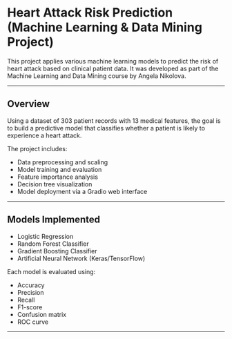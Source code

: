 # Heart Attack Risk Prediction (Machine Learning & Data Mining Project)

This project applies various machine learning models to predict the risk of heart attack based on clinical patient data. It was developed as part of the Machine Learning and Data Mining course by Angela Nikolova.

---

## Overview

Using a dataset of 303 patient records with 13 medical features, the goal is to build a predictive model that classifies whether a patient is likely to experience a heart attack.

The project includes:

- Data preprocessing and scaling
- Model training and evaluation
- Feature importance analysis
- Decision tree visualization
- Model deployment via a Gradio web interface

---

## Models Implemented

- Logistic Regression
- Random Forest Classifier
- Gradient Boosting Classifier
- Artificial Neural Network (Keras/TensorFlow)

Each model is evaluated using:
- Accuracy
- Precision
- Recall
- F1-score
- Confusion matrix
- ROC curve

---
